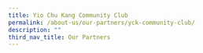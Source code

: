```yaml
---
title: Yio Chu Kang Community Club
permalink: /about-us/our-partners/yck-community-club/
description: ""
third_nav_title: Our Partners
---
```

